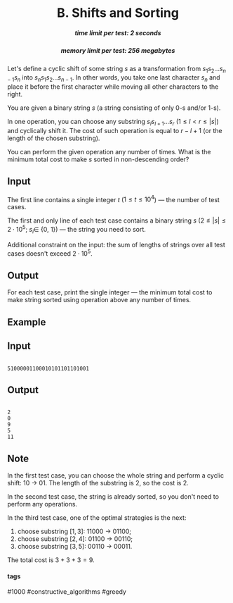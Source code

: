 <h1 style='text-align: center;'> B. Shifts and Sorting</h1>

<h5 style='text-align: center;'>time limit per test: 2 seconds</h5>
<h5 style='text-align: center;'>memory limit per test: 256 megabytes</h5>

Let's define a cyclic shift of some string $s$ as a transformation from $s_1 s_2 \dots s_{n-1} s_{n}$ into $s_{n} s_1 s_2 \dots s_{n-1}$. In other words, you take one last character $s_n$ and place it before the first character while moving all other characters to the right.

You are given a binary string $s$ (a string consisting of only 0-s and/or 1-s).

In one operation, you can choose any substring $s_l s_{l+1} \dots s_r$ ($1 \le l < r \le |s|$) and cyclically shift it. The cost of such operation is equal to $r - l + 1$ (or the length of the chosen substring).

You can perform the given operation any number of times. What is the minimum total cost to make $s$ sorted in non-descending order?

## Input

The first line contains a single integer $t$ ($1 \le t \le 10^4$) — the number of test cases.

The first and only line of each test case contains a binary string $s$ ($2 \le |s| \le 2 \cdot 10^5$; $s_i \in$ {0, 1}) — the string you need to sort.

Additional constraint on the input: the sum of lengths of strings over all test cases doesn't exceed $2 \cdot 10^5$.

## Output

For each test case, print the single integer — the minimum total cost to make string sorted using operation above any number of times.

## Example

## Input


```

51000001100010101101101001
```
## Output


```

2
0
9
5
11

```
## Note

In the first test case, you can choose the whole string and perform a cyclic shift: 10 $\rightarrow$ 01. The length of the substring is $2$, so the cost is $2$.

In the second test case, the string is already sorted, so you don't need to perform any operations.

In the third test case, one of the optimal strategies is the next: 

1. choose substring $[1, 3]$: 11000 $\rightarrow$ 01100;
2. choose substring $[2, 4]$: 01100 $\rightarrow$ 00110;
3. choose substring $[3, 5]$: 00110 $\rightarrow$ 00011.

 The total cost is $3 + 3 + 3 = 9$.

#### tags 

#1000 #constructive_algorithms #greedy 